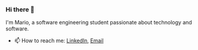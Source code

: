 ### Hi there 👋


I'm Mario, a software engineering student passionate about technology and software.

- 📫 How to reach me: [LinkedIn](https://www.linkedin.com/in/marioalvarado404/), [Email](mario.alvarado.isw@gmail.com) 
<!-- 🌱 I'm currently learning Swift and SwiftUI.


**MrStoneDev/MrStoneDev** is a ✨ _special_ ✨ repository because its `README.md` (this file) appears on your GitHub profile.

Here are some ideas to get you started:

- 🔭 I’m currently working on ...
- 🌱 I’m currently learning ...
- 👯 I’m looking to collaborate on ...
- 🤔 I’m looking for help with ...
- 💬 Ask me about ...
- 📫 How to reach me: ...
- 😄 Pronouns: ...
- ⚡ Fun fact: ...
-->
